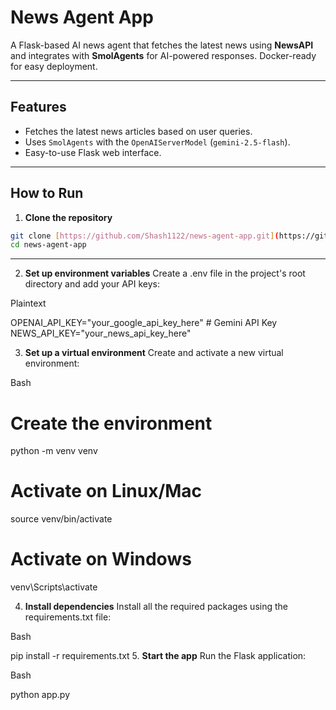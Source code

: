 # News Agent App

A Flask-based AI news agent that fetches the latest news using **NewsAPI** and integrates with **SmolAgents** for AI-powered responses. Docker-ready for easy deployment.

---

## Features

- Fetches the latest news articles based on user queries.
- Uses `SmolAgents` with the `OpenAIServerModel` (`gemini-2.5-flash`).
- Easy-to-use Flask web interface.

---

## How to Run

1. **Clone the repository**

```bash
git clone [https://github.com/Shash1122/news-agent-app.git](https://github.com/Shash1122/news-agent-app.git)
cd news-agent-app
```
---
2. **Set up environment variables**
Create a .env file in the project's root directory and add your API keys:

Plaintext

OPENAI_API_KEY="your_google_api_key_here" # Gemini API Key
NEWS_API_KEY="your_news_api_key_here"

3. **Set up a virtual environment**
Create and activate a new virtual environment:

Bash

# Create the environment
python -m venv venv

# Activate on Linux/Mac
source venv/bin/activate

# Activate on Windows
venv\Scripts\activate

4. **Install dependencies**
Install all the required packages using the requirements.txt file:

Bash

pip install -r requirements.txt
5. **Start the app**
Run the Flask application:

Bash

python app.py
